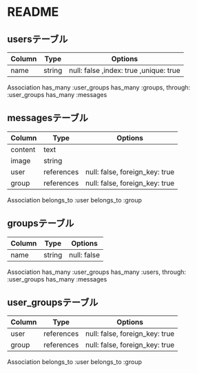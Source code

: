 # README

## usersテーブル

|Column     |Type   |Options                               |
|-----------|-------|--------------------------------------|
|name       |string |null: false ,index: true ,unique: true|


Association
has_many :user_groups
has_many :groups, through: :user_groups
has_many :messages


## messagesテーブル

|Column  |Type       |Options                       |
|--------|-----------|------------------------------|
|content |text       |                              |
|image   |string     |                              |
|user    |references |null: false, foreign_key: true|
|group   |references |null: false, foreign_key: true|

Association
belongs_to :user
belongs_to :group



## groupsテーブル

|Column  |Type   |Options    |
|--------|-------|-----------|
|name    |string |null: false|


Association
has_many :user_groups
has_many :users, through: :user_groups
has_many :messages




## user_groupsテーブル

|Column|Type      |Options                       |
|------|----------|------------------------------|
|user  |references|null: false, foreign_key: true|
|group |references|null: false, foreign_key: true|


Association
belongs_to :user
belongs_to :group